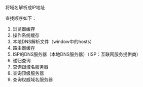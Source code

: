 将域名解析成IP地址

查找顺序如下：
1. 浏览器缓存
2. 操作系统缓存
3. 本地DNS解析文件（window中的hosts）
4. 路由器缓存
5. ISP的DNS服务器（本地DNS服务器）（ISP：互联网服务提供商）
6. 递归查询
7. 查询跟域名服务器
8. 查询顶级服务器
9. 查询权威域名服务器
